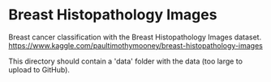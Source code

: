 # Breast Histopathology Images

Breast cancer classification with the Breast Histopathology Images dataset.
https://www.kaggle.com/paultimothymooney/breast-histopathology-images

This directory should contain a 'data' folder with the data (too large to upload to GitHub).

